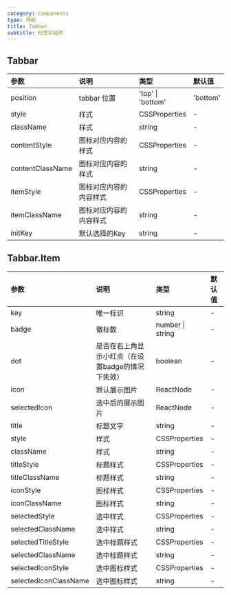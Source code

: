 ```yaml
---
category: Components
type: 导航
title: Tabbar
subtitle: 标签栏组件
---
```


## Tabbar

| 参数             | 说明                   | 类型              | 默认值   |
| :--------------- | :--------------------- | :---------------- | :------- |
| position         | tabbar 位置            | 'top' \| 'bottom' | 'bottom' |
| style            | 样式                   | CSSProperties     | -        |
| className        | 样式                   | string            | -        |
| contentStyle     | 图标对应内容的样式     | CSSProperties     | -        |
| contentClassName | 图标对应内容的样式     | string            | -        |
| itemStyle        | 图标对应内容的内容样式 | CSSProperties     | -        |
| itemClassName    | 图标对应内容的内容样式 | string            | -        |
| initKey          | 默认选择的Key          | string            | -        |

## Tabbar.Item

| 参数                  | 说明                                              | 类型             | 默认值 |
| :-------------------- | :------------------------------------------------ | :--------------- | :----- |
| key                   | 唯一标识                                          | string           | -      |
| badge                 | 徽标数                                            | number \| string | -      |
| dot                   | 是否在右上角显示小红点（在设置badge的情况下失效） | boolean          | -      |
| icon                  | 默认展示图片                                      | ReactNode        | -      |
| selectedIcon          | 选中后的展示图片                                  | ReactNode        | -      |
| title                 | 标题文字                                          | string           | -      |
| style                 | 样式                                              | CSSProperties    | -      |
| className             | 样式                                              | string           | -      |
| titleStyle            | 标题样式                                          | CSSProperties    | -      |
| titleClassName        | 标题样式                                          | string           | -      |
| iconStyle             | 图标样式                                          | CSSProperties    | -      |
| iconClassName         | 图标样式                                          | string           | -      |
| selectedStyle         | 选中样式                                          | CSSProperties    | -      |
| selectedClassName     | 选中样式                                          | string           | -      |
| selectedTitleStyle    | 选中标题样式                                      | CSSProperties    | -      |
| selectedClassName     | 选中标题样式                                      | string           | -      |
| selectedIconStyle     | 选中图标样式                                      | CSSProperties    | -      |
| selectedIconClassName | 选中图标样式                                      | string           | -      |

